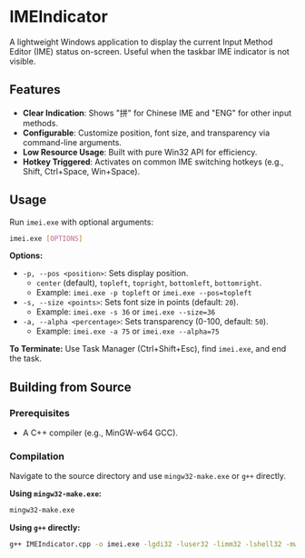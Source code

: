 # IMEIndicator

A lightweight Windows application to display the current Input Method Editor (IME) status on-screen. Useful when the taskbar IME indicator is not visible.

## Features

*   **Clear Indication**: Shows "拼" for Chinese IME and "ENG" for other input methods.
*   **Configurable**: Customize position, font size, and transparency via command-line arguments.
*   **Low Resource Usage**: Built with pure Win32 API for efficiency.
*   **Hotkey Triggered**: Activates on common IME switching hotkeys (e.g., Shift, Ctrl+Space, Win+Space).

## Usage

Run `imei.exe` with optional arguments:

```bash
imei.exe [OPTIONS]
```

**Options:**

*   `-p, --pos <position>`: Sets display position.
    *   `center` (default), `topleft`, `topright`, `bottomleft`, `bottomright`.
    *   Example: `imei.exe -p topleft` or `imei.exe --pos=topleft`
*   `-s, --size <points>`: Sets font size in points (default: `20`).
    *   Example: `imei.exe -s 36` or `imei.exe --size=36`
*   `-a, --alpha <percentage>`: Sets transparency (0-100, default: `50`).
    *   Example: `imei.exe -a 75` or `imei.exe --alpha=75`

**To Terminate:** Use Task Manager (Ctrl+Shift+Esc), find `imei.exe`, and end the task.

## Building from Source

### Prerequisites

*   A C++ compiler (e.g., MinGW-w64 GCC).

### Compilation

Navigate to the source directory and use `mingw32-make.exe` or `g++` directly.

**Using `mingw32-make.exe`:**

```bash
mingw32-make.exe
```

**Using `g++` directly:**

```bash
g++ IMEIndicator.cpp -o imei.exe -lgdi32 -luser32 -limm32 -lshell32 -mwindows
```